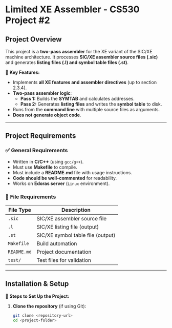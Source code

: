 # **Limited XE Assembler - CS530 Project #2**

## **Project Overview**
This project is a **two-pass assembler** for the XE variant of the SIC/XE machine architecture. It processes **SIC/XE assembler source files (.sic)** and generates **listing files (.l) and symbol table files (.st)**.

🚀 **Key Features:**
- Implements **all XE features and assembler directives** (up to section 2.3.4).
- **Two-pass assembler logic**:
  - **Pass 1:** Builds the **SYMTAB** and calculates addresses.
  - **Pass 2:** Generates **listing files** and writes the **symbol table** to disk.
- Runs from the **command line** with multiple source files as arguments.
- **Does not generate object code**.

---

## **Project Requirements**
### ✅ **General Requirements**
- Written in **C/C++** (using `gcc/g++`).
- Must use **Makefile** to compile.
- Must include a **README.md** file with usage instructions.
- **Code should be well-commented** for readability.
- Works on **Edoras server** (`Linux` environment).

### 📂 **File Requirements**
| **File Type** | **Description** |
|--------------|----------------|
| `.sic`  | SIC/XE assembler source file |
| `.l`    | SIC/XE listing file (output) |
| `.st`   | SIC/XE symbol table file (output) |
| `Makefile` | Build automation |
| `README.md` | Project documentation |
| `test/` | Test files for validation |

---

## **Installation & Setup**
📌 **Steps to Set Up the Project:**
1. **Clone the repository** (if using Git):
   ```sh
   git clone <repository-url>
   cd <project-folder>
